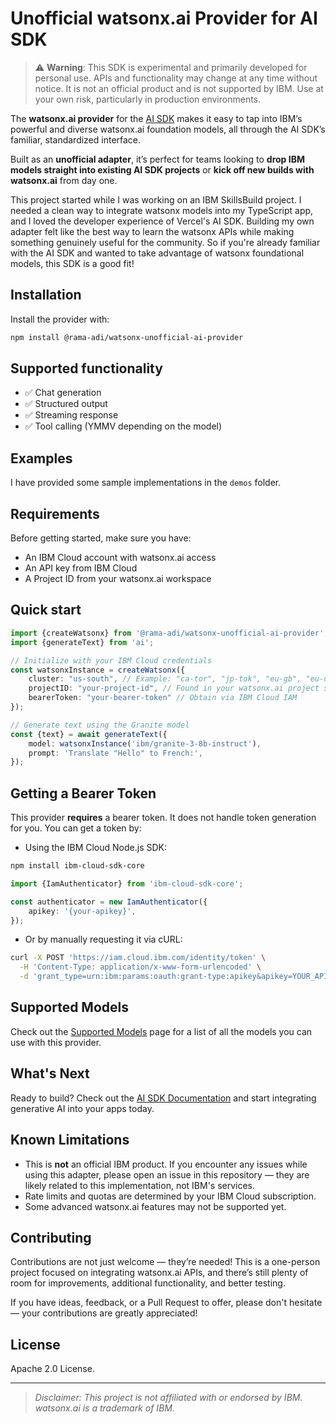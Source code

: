 # Unofficial watsonx.ai Provider for AI SDK

> ⚠️ **Warning**: This SDK is experimental and primarily developed for personal use. APIs and functionality may change
> at any time without notice. It is not an official product and is not supported by IBM. Use at your own risk,
> particularly in production environments.

The **watsonx.ai provider** for the [AI SDK](https://sdk.vercel.ai/docs) makes it easy to tap into IBM’s powerful and
diverse watsonx.ai foundation models, all through the AI SDK’s familiar, standardized interface.

Built as an **unofficial adapter**, it’s perfect for teams looking to **drop IBM models straight into existing AI SDK
projects** or **kick off new builds with watsonx.ai** from day one.

This project started while I was working on an IBM SkillsBuild project. I needed a clean way to integrate watsonx models
into my TypeScript app, and I loved the developer experience of Vercel's AI SDK. Building my own adapter felt like the
best way to learn the watsonx APIs while making something genuinely useful for the community. So if you're already
familiar with the AI SDK and wanted to take advantage of watsonx foundational models, this SDK is a good fit!

## Installation

Install the provider with:

```bash
npm install @rama-adi/watsonx-unofficial-ai-provider
```

## Supported functionality

- ✅ Chat generation
- ✅ Structured output
- ✅ Streaming response
- ✅ Tool calling (YMMV depending on the model)

## Examples

I have provided some sample implementations in the `demos` folder.

## Requirements

Before getting started, make sure you have:

- An IBM Cloud account with watsonx.ai access
- An API key from IBM Cloud
- A Project ID from your watsonx.ai workspace

## Quick start

```ts
import {createWatsonx} from '@rama-adi/watsonx-unofficial-ai-provider';
import {generateText} from 'ai';

// Initialize with your IBM Cloud credentials
const watsonxInstance = createWatsonx({
    cluster: "us-south", // Example: "ca-tor", "jp-tok", "eu-gb", "eu-de", "au-syd" are also available
    projectID: "your-project-id", // Found in your watsonx.ai project settings
    bearerToken: "your-bearer-token" // Obtain via IBM Cloud IAM
});

// Generate text using the Granite model
const {text} = await generateText({
    model: watsonxInstance('ibm/granite-3-8b-instruct'),
    prompt: 'Translate "Hello" to French:',
});
```

## Getting a Bearer Token

This provider **requires** a bearer token. It does not handle token generation for you. You can get a token by:

- Using the IBM Cloud Node.js SDK:

```bash
npm install ibm-cloud-sdk-core
```

```ts
import {IamAuthenticator} from 'ibm-cloud-sdk-core';

const authenticator = new IamAuthenticator({
    apikey: '{your-apikey}',
});
```

- Or by manually requesting it via cURL:

```bash
curl -X POST 'https://iam.cloud.ibm.com/identity/token' \
  -H 'Content-Type: application/x-www-form-urlencoded' \
  -d 'grant_type=urn:ibm:params:oauth:grant-type:apikey&apikey=YOUR_APIKEY'
```

## Supported Models

Check out the [Supported Models](supported-models.md) page for a list of all the models you can use with this provider.

## What's Next

Ready to build? Check out the [AI SDK Documentation](https://sdk.vercel.ai/docs/introduction) and start integrating
generative AI into your apps today.

## Known Limitations

- This is **not** an official IBM product. If you encounter any issues while using this adapter, please open an issue in
  this repository — they are likely related to this implementation, not IBM's services.
- Rate limits and quotas are determined by your IBM Cloud subscription.
- Some advanced watsonx.ai features may not be supported yet.

## Contributing

Contributions are not just welcome — they’re needed! This is a one-person project focused on integrating watsonx.ai
APIs, and there’s still plenty of room for improvements, additional functionality, and better testing.

If you have ideas, feedback, or a Pull Request to offer, please don't hesitate — your contributions are greatly
appreciated!

## License

Apache 2.0 License.

---

> *Disclaimer: This project is not affiliated with or endorsed by IBM. watsonx.ai is a trademark of IBM.*
